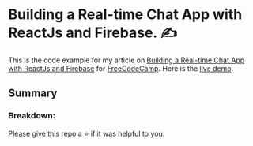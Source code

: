 # Building a Real-time Chat App with ReactJs and Firebase. :writing_hand:

This is the code example for my article on [Building a Real-time Chat App with ReactJs and Firebase](https://freecodecamp.org/) for [FreeCodeCamp](https://freecodecamp.org/). Here is the [live demo](https://react-chat-timonwa.vercel.app/).

## Summary


### Breakdown:


Please give this repo a ⭐ if it was helpful to you.

<!-- ![short clip of the theme switchhing app](https://user-images.githubusercontent.com/63044364/194694142-309d4dff-f152-4c5d-add8-16e7fcc67112.gif) -->

